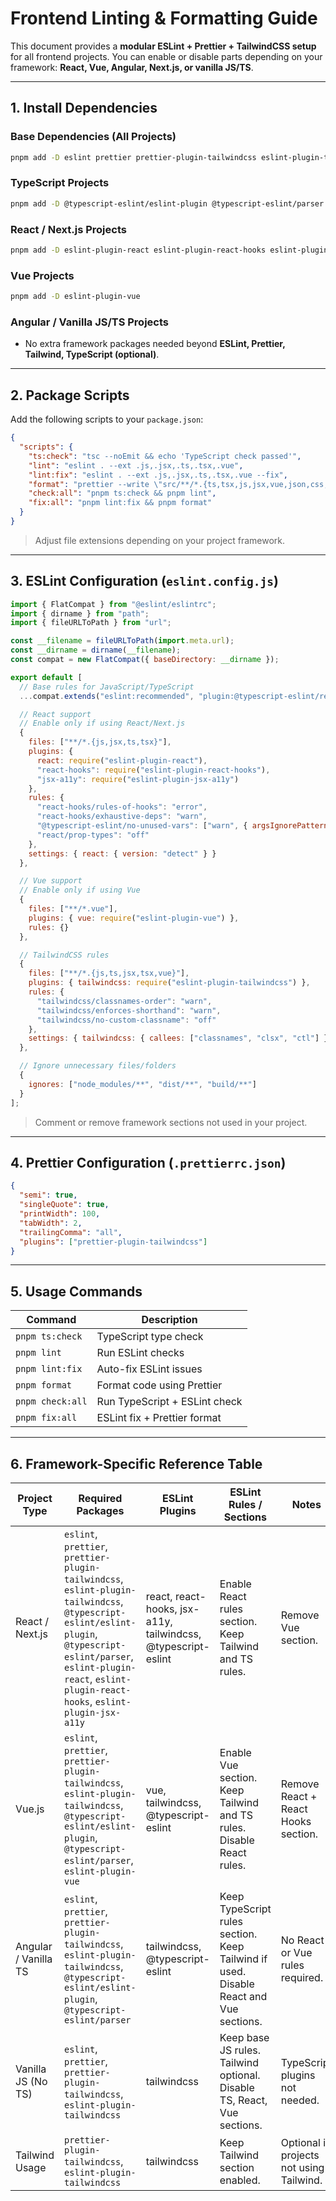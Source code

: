 # Frontend Linting & Formatting Guide

This document provides a **modular ESLint + Prettier + TailwindCSS setup** for all frontend projects. You can enable or disable parts depending on your framework: **React, Vue, Angular, Next.js, or vanilla JS/TS**.

---

## 1. Install Dependencies

### Base Dependencies (All Projects)

```bash
pnpm add -D eslint prettier prettier-plugin-tailwindcss eslint-plugin-tailwindcss
```

### TypeScript Projects

```bash
pnpm add -D @typescript-eslint/eslint-plugin @typescript-eslint/parser
```

### React / Next.js Projects

```bash
pnpm add -D eslint-plugin-react eslint-plugin-react-hooks eslint-plugin-jsx-a11y
```

### Vue Projects

```bash
pnpm add -D eslint-plugin-vue
```

### Angular / Vanilla JS/TS Projects

* No extra framework packages needed beyond **ESLint, Prettier, Tailwind, TypeScript (optional)**.

---

## 2. Package Scripts

Add the following scripts to your `package.json`:

```json
{
  "scripts": {
    "ts:check": "tsc --noEmit && echo 'TypeScript check passed'",
    "lint": "eslint . --ext .js,.jsx,.ts,.tsx,.vue",
    "lint:fix": "eslint . --ext .js,.jsx,.ts,.tsx,.vue --fix",
    "format": "prettier --write \"src/**/*.{ts,tsx,js,jsx,vue,json,css,scss,md}\"",
    "check:all": "pnpm ts:check && pnpm lint",
    "fix:all": "pnpm lint:fix && pnpm format"
  }
}
```

> Adjust file extensions depending on your project framework.

---

## 3. ESLint Configuration (`eslint.config.js`)

```js
import { FlatCompat } from "@eslint/eslintrc";
import { dirname } from "path";
import { fileURLToPath } from "url";

const __filename = fileURLToPath(import.meta.url);
const __dirname = dirname(__filename);
const compat = new FlatCompat({ baseDirectory: __dirname });

export default [
  // Base rules for JavaScript/TypeScript
  ...compat.extends("eslint:recommended", "plugin:@typescript-eslint/recommended"),

  // React support
  // Enable only if using React/Next.js
  {
    files: ["**/*.{js,jsx,ts,tsx}"],
    plugins: {
      react: require("eslint-plugin-react"),
      "react-hooks": require("eslint-plugin-react-hooks"),
      "jsx-a11y": require("eslint-plugin-jsx-a11y")
    },
    rules: {
      "react-hooks/rules-of-hooks": "error",
      "react-hooks/exhaustive-deps": "warn",
      "@typescript-eslint/no-unused-vars": ["warn", { argsIgnorePattern: "^_" }],
      "react/prop-types": "off"
    },
    settings: { react: { version: "detect" } }
  },

  // Vue support
  // Enable only if using Vue
  {
    files: ["**/*.vue"],
    plugins: { vue: require("eslint-plugin-vue") },
    rules: {}
  },

  // TailwindCSS rules
  {
    files: ["**/*.{js,ts,jsx,tsx,vue}"],
    plugins: { tailwindcss: require("eslint-plugin-tailwindcss") },
    rules: {
      "tailwindcss/classnames-order": "warn",
      "tailwindcss/enforces-shorthand": "warn",
      "tailwindcss/no-custom-classname": "off"
    },
    settings: { tailwindcss: { callees: ["classnames", "clsx", "ctl"] } }
  },

  // Ignore unnecessary files/folders
  {
    ignores: ["node_modules/**", "dist/**", "build/**"]
  }
];
```

> Comment or remove framework sections not used in your project.

---

## 4. Prettier Configuration (`.prettierrc.json`)

```json
{
  "semi": true,
  "singleQuote": true,
  "printWidth": 100,
  "tabWidth": 2,
  "trailingComma": "all",
  "plugins": ["prettier-plugin-tailwindcss"]
}
```

---

## 5. Usage Commands

| Command          | Description                   |
| ---------------- | ----------------------------- |
| `pnpm ts:check`  | TypeScript type check         |
| `pnpm lint`      | Run ESLint checks             |
| `pnpm lint:fix`  | Auto-fix ESLint issues        |
| `pnpm format`    | Format code using Prettier    |
| `pnpm check:all` | Run TypeScript + ESLint check |
| `pnpm fix:all`   | ESLint fix + Prettier format  |

---

## 6. Framework-Specific Reference Table

| Project Type         | Required Packages                                                                                                                                                                                                               | ESLint Plugins                                                | ESLint Rules / Sections                                                               | Notes                                    |
| -------------------- | ------------------------------------------------------------------------------------------------------------------------------------------------------------------------------------------------------------------------------- | ------------------------------------------------------------- | ------------------------------------------------------------------------------------- | ---------------------------------------- |
| React / Next.js      | `eslint`, `prettier`, `prettier-plugin-tailwindcss`, `eslint-plugin-tailwindcss`, `@typescript-eslint/eslint-plugin`, `@typescript-eslint/parser`, `eslint-plugin-react`, `eslint-plugin-react-hooks`, `eslint-plugin-jsx-a11y` | react, react-hooks, jsx-a11y, tailwindcss, @typescript-eslint | Enable React rules section. Keep Tailwind and TS rules.                               | Remove Vue section.                      |
| Vue.js               | `eslint`, `prettier`, `prettier-plugin-tailwindcss`, `eslint-plugin-tailwindcss`, `@typescript-eslint/eslint-plugin`, `@typescript-eslint/parser`, `eslint-plugin-vue`                                                          | vue, tailwindcss, @typescript-eslint                          | Enable Vue section. Keep Tailwind and TS rules. Disable React rules.                  | Remove React + React Hooks section.      |
| Angular / Vanilla TS | `eslint`, `prettier`, `prettier-plugin-tailwindcss`, `eslint-plugin-tailwindcss`, `@typescript-eslint/eslint-plugin`, `@typescript-eslint/parser`                                                                               | tailwindcss, @typescript-eslint                               | Keep TypeScript rules section. Keep Tailwind if used. Disable React and Vue sections. | No React or Vue rules required.          |
| Vanilla JS (No TS)   | `eslint`, `prettier`, `prettier-plugin-tailwindcss`, `eslint-plugin-tailwindcss`                                                                                                                                                | tailwindcss                                                   | Keep base JS rules. Tailwind optional. Disable TS, React, Vue sections.               | TypeScript plugins not needed.           |
| Tailwind Usage       | `prettier-plugin-tailwindcss`, `eslint-plugin-tailwindcss`                                                                                                                                                                      | tailwindcss                                                   | Keep Tailwind section enabled.                                                        | Optional in projects not using Tailwind. |

